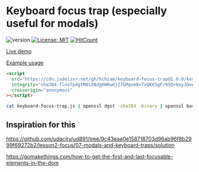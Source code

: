 # Keyboard focus trap (especially useful for modals)

![version](https://img.shields.io/github/release/hchiam/keyboard-focus-trap) [![License: MIT](https://img.shields.io/badge/License-MIT-yellow.svg)](https://opensource.org/licenses/MIT) [![HitCount](http://hits.dwyl.com/hchiam/keyboard-focus-trap.svg)](http://hits.dwyl.com/hchiam/keyboard-focus-trap)

[Live demo](https://codepen.io/hchiam/pen/NWxbBdr)

[Example usage](https://github.com/hchiam/keyboard-focus-trap/blob/master/demo.html)

```html
<script
  src="https://cdn.jsdelivr.net/gh/hchiam/keyboard-focus-trap@1.0.0/keyboard-focus-trap.js"
  integrity="sha384-flnsTp4gtM0iXBdgKW0wdjZ7GMqxm8vTvQKKSgF/9SD+6oyJOvgX8zmuz1MdzZHj"
  crossorigin="anonymous"
></script>
```

```bash
cat keyboard-focus-trap.js | openssl dgst -sha384 -binary | openssl base64 -A
```

## Inspiration for this

<https://github.com/udacity/ud891/tree/9c43eae0e158718703d96ab96f8b2999f69272b2/lesson2-focus/07-modals-and-keyboard-traps/solution>

<https://gomakethings.com/how-to-get-the-first-and-last-focusable-elements-in-the-dom>
